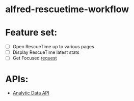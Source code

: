 # alfred-rescuetime-workflow

# Feature set:
* [ ] Open RescueTime up to various pages
* [ ] Display RescueTime latest stats
* [ ] Get Focused [request](https://www.alfredforum.com/topic/4598-add-rescuetime-get-focused-to-workflow/)

# APIs:
* [Analytic Data API](https://www.rescuetime.com/apidoc)

